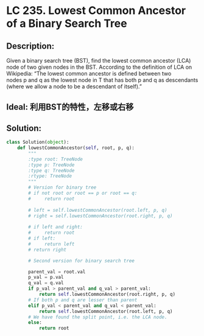 
# LC 235. Lowest Common Ancestor of a Binary Search Tree

## Description:

Given a binary search tree (BST), find the lowest common ancestor (LCA) node of two given nodes in the BST.
According to the definition of LCA on Wikipedia: “The lowest common ancestor is defined between two nodes p and q as the lowest node in T that has both p and q as descendants (where we allow a node to be a descendant of itself).”

## Ideal: 利用BST的特性，左移或右移


## Solution:
```py
class Solution(object):
    def lowestCommonAncestor(self, root, p, q):
        """
        :type root: TreeNode
        :type p: TreeNode
        :type q: TreeNode
        :rtype: TreeNode
        """
        # Version for binary tree
        # if not root or root == p or root == q:
        #     return root
        
        # left = self.lowestCommonAncestor(root.left, p, q)
        # right = self.lowestCommonAncestor(root.right, p, q)
        
        # if left and right:
        #     return root
        # if left:
        #     return left
        # return right

        # Second version for binary search tree

        parent_val = root.val
        p_val = p.val
        q_val = q.val
        if p_val > parent_val and q_val > parent_val:    
            return self.lowestCommonAncestor(root.right, p, q)
        # If both p and q are lesser than parent
        elif p_val < parent_val and q_val < parent_val:    
            return self.lowestCommonAncestor(root.left, p, q)
        # We have found the split point, i.e. the LCA node.
        else:
            return root
```
